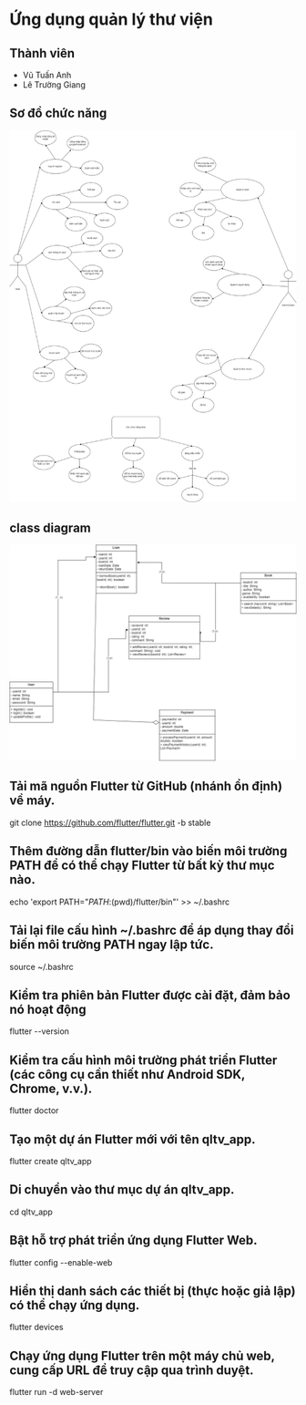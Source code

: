 # Ứng dụng quản lý thư viện

## Thành viên
- Vũ Tuấn Anh
- Lê Trường Giang

## Sơ đồ chức năng
![Ảnh demo](image/Sơ_đồ_chức_năng.png)

## class diagram
![Ảnh demo](image/class_diagram_mobile.png)
## Tải mã nguồn Flutter từ GitHub (nhánh ổn định) về máy.
git clone https://github.com/flutter/flutter.git -b stable

## Thêm đường dẫn flutter/bin vào biến môi trường PATH để có thể chạy Flutter từ bất kỳ thư mục nào.
echo 'export PATH="$PATH:$(pwd)/flutter/bin"' >> ~/.bashrc

## Tải lại file cấu hình ~/.bashrc để áp dụng thay đổi biến môi trường PATH ngay lập tức.
source ~/.bashrc

## Kiểm tra phiên bản Flutter được cài đặt, đảm bảo nó hoạt động
flutter --version

## Kiểm tra cấu hình môi trường phát triển Flutter (các công cụ cần thiết như Android SDK, Chrome, v.v.).
flutter doctor

## Tạo một dự án Flutter mới với tên qltv_app.
flutter create qltv_app

## Di chuyển vào thư mục dự án qltv_app.
cd qltv_app

## Bật hỗ trợ phát triển ứng dụng Flutter Web.
flutter config --enable-web

## Hiển thị danh sách các thiết bị (thực hoặc giả lập) có thể chạy ứng dụng.
flutter devices

## Chạy ứng dụng Flutter trên một máy chủ web, cung cấp URL để truy cập qua trình duyệt.
flutter run -d web-server
